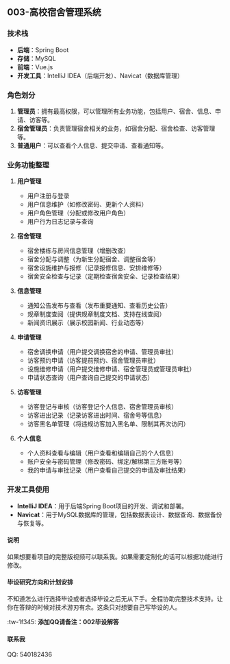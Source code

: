 ## 003-高校宿舍管理系统
### 技术栈

- **后端**：Spring Boot
- **存储**：MySQL
- **前端**：Vue.js
- **开发工具**：IntelliJ IDEA（后端开发）、Navicat（数据库管理）

### 角色划分

1. **管理员**：拥有最高权限，可以管理所有业务功能，包括用户、宿舍、信息、申请、访客等。
2. **宿舍管理员**：负责管理宿舍相关的业务，如宿舍分配、宿舍检查、访客管理等。
3. **普通用户**：可以查看个人信息、提交申请、查看通知等。

### 业务功能整理

1. **用户管理**
    - 用户注册与登录
    - 用户信息维护（如修改密码、更新个人资料）
    - 用户角色管理（分配或修改用户角色）
    - 用户行为日志记录与查询

2. **宿舍管理**
    - 宿舍楼栋与房间信息管理（增删改查）
    - 宿舍分配与调整（为新生分配宿舍、调整宿舍等）
    - 宿舍设施维护与报修（记录报修信息、安排维修等）
    - 宿舍安全检查与记录（定期检查宿舍安全、记录检查结果）

3. **信息管理**
    - 通知公告发布与查看（发布重要通知、查看历史公告）
    - 规章制度查阅（提供规章制度文档、支持在线查阅）
    - 新闻资讯展示（展示校园新闻、行业动态等）

4. **申请管理**
    - 宿舍调换申请（用户提交调换宿舍的申请、管理员审批）
    - 访客预约申请（访客提前预约、宿舍管理员审批）
    - 设施维修申请（用户提交维修申请、宿舍管理员或管理员审批）
    - 申请状态查询（用户查询自己提交的申请状态）

5. **访客管理**
    - 访客登记与审核（访客登记个人信息、宿舍管理员审核）
    - 访客进出记录（记录访客进出时间、宿舍号等信息）
    - 访客黑名单管理（将违规访客加入黑名单、限制其再次访问）

6. **个人信息**
    - 个人资料查看与编辑（用户查看和编辑自己的个人信息）
    - 账户安全与密码管理（修改密码、绑定/解绑第三方账号等）
    - 我的申请与审批记录（用户查看自己提交的申请及审批结果）

### 开发工具使用

- **IntelliJ IDEA**：用于后端Spring Boot项目的开发、调试和部署。
- **Navicat**：用于MySQL数据库的管理，包括数据表设计、数据查询、数据备份与恢复等。

#### 说明
如果想要看项目的完整版视频可以联系我。如果需要定制化的话可以根据功能进行修改。

#### 毕设研究方向和计划安排
不知道怎么进行选择毕设或者选择毕设之后无从下手。全程协助完整技术支持。让你在答辩的时候对技术游刃有余。这条只对想要自己写毕设的人。

:tw-1f345: **添加QQ请备注：002毕设解答**

#### 联系我
QQ: 540182436
